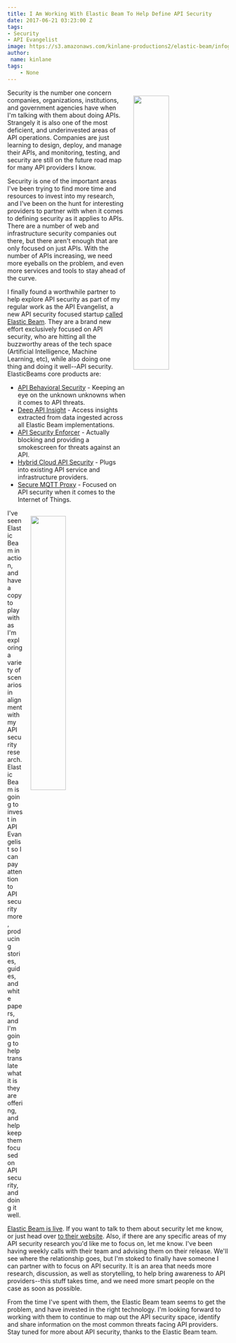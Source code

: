 ```yaml
---
title: I Am Working With Elastic Beam To Help Define API Security
date: 2017-06-21 03:23:00 Z
tags:
- Security
- API Evangelist
image: https://s3.amazonaws.com/kinlane-productions2/elastic-beam/infographic-products.png
author:
 name: kinlane
tags:
    - None
---
```

<p><a href="https://www.elasticbeam.com/"><img src="https://s3.amazonaws.com/kinlane-productions2/elastic-beam/elasticbeam-vertical.jpg" align="right" width="40%" style="padding: 15px;" /></a></p>Security is the number one concern companies, organizations, institutions, and government agencies have when I'm talking with them about doing APIs. Strangely it is also one of the most deficient, and underinvested areas of API operations. Companies are just learning to design, deploy, and manage their APIs, and monitoring, testing, and security are still on the future road map for many API providers I know. 

Security is one of the important areas I've been trying to find more time and resources to invest into my research, and I've been on the hunt for interesting providers to partner with when it comes to defining security as it applies to APIs. There are a number of web and infrastructure security companies out there, but there aren't enough that are only focused on just APIs. With the number of APIs increasing, we need more eyeballs on the problem, and even more services and tools to stay ahead of the curve. 

I finally found a worthwhile partner to help explore API security as part of my regular work as the API Evangelist, a new API security focused startup [called Elastic Beam](https://www.elasticbeam.com/product/#api-behavioral). They are a brand new effort exclusively focused on API security, who are hitting all the buzzworthy areas of the tech space (Artificial Intelligence, Machine Learning, etc), while also doing one thing and doing it well--API security. ElasticBeams core products are:

* [API Behavioral Security](https://www.elasticbeam.com/product/#api-behavioral) - Keeping an eye on the unknown unknowns when it comes to API threats.
* [Deep API Insight](https://www.elasticbeam.com/product/#deep) - Access insights extracted from data ingested across all Elastic Beam implementations.
* [API Security Enforcer](https://www.elasticbeam.com/product/#api-security) - Actually blocking and providing a smokescreen for threats against an API.
* [Hybrid Cloud API Security](https://www.elasticbeam.com/product/#hybrid) - Plugs into existing API service and infrastructure providers.
* [Secure MQTT Proxy](https://www.elasticbeam.com/product/#secure) - Focused on API security when it comes to the Internet of Things.

<p><img src="https://s3.amazonaws.com/kinlane-productions2/elastic-beam/infographic-products.png" align="right" width="40%" style="padding: 15px;" /></p>
I've seen Elastic Beam in action, and have a copy to play with as I'm exploring a variety of scenarios in alignment with my API security research. Elastic Beam is going to invest in API Evangelist so I can pay attention to API security more, producing stories, guides, and white papers, and I'm going to help translate what it is they are offering, and help keep them focused on API security, and doing it well.

[Elastic Beam is live](https://www.elasticbeam.com). If you want to talk to them about security let me know, or just head over [to their website](https://www.elasticbeam.com). Also, if there are any specific areas of my API security research you'd like me to focus on, let me know. I've been having weekly calls with their team and advising them on their release. We'll see where the relationship goes, but I'm stoked to finally have someone I can partner with to focus on API security. It is an area that needs more research, discussion, as well as storytelling, to help bring awareness to API providers--this stuff takes time, and we need more smart people on the case as soon as possible.

From the time I've spent with them, the Elastic Beam team seems to get the problem, and have invested in the right technology. I'm looking forward to working with them to continue to map out the API security space, identify and share information on the most common threats facing API providers. Stay tuned for more about API security, thanks to the Elastic Beam team.